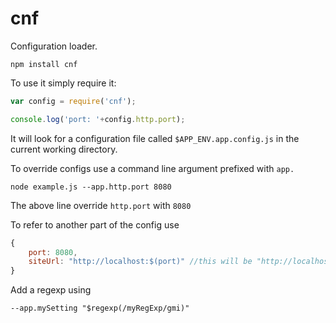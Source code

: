 cnf
======

Configuration loader.

	npm install cnf

To use it simply require it:

```js
var config = require('cnf');

console.log('port: '+config.http.port);
```

It will look for a configuration file called `$APP_ENV.app.config.js` in the current working directory.

To override configs use a command line argument prefixed with `app.`

	node example.js --app.http.port 8080

The above line override `http.port` with `8080`

To refer to another part of the config use
```js
{
	port: 8080,
	siteUrl: "http://localhost:$(port)" //this will be "http://localhost:8080"
}
```

Add a regexp using
```
--app.mySetting "$regexp(/myRegExp/gmi)"

